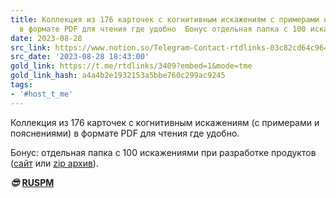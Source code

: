 ```yaml
---
title: Коллекция из 176 карточек с когнитивным искажениям с примерами и пояснениями
  в формате PDF для чтения где удобно  Бонус отдельная папка с 100 искажени
date: 2023-08-28
src_link: https://www.notion.so/Telegram-Contact-rtdlinks-03c82cd64c964941a433c435d2e7b4c0
src_date: '2023-08-28 18:43:00'
gold_link: https://t.me/rtdlinks/3409?embed=1&mode=tme
gold_link_hash: a4a4b2e1932153a5bbe760c299ac9245
tags:
- '#host_t_me'
---
```


Коллекция из 176 карточек с когнитивным искажениям (с примерами и пояснениями) в формате PDF для чтения где удобно.  
  
Бонус: отдельная папка с 100 искажениями при разработке продуктов ([сайт](https://keepsimple.io/ru/uxcore) или [zip архив](https://keepsimple.io/static/uxcg/ru/uxcg_complete_russian.zip)).  
  
***😎*** [**RUSPM**](http://t.me/ruspm)